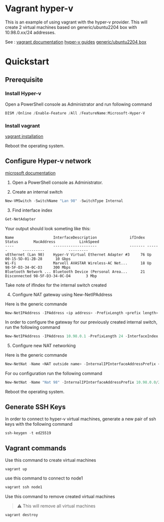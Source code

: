 # Vagrant hyper-v

This is an example of using vagrant with the hyper-v provider. This will create 2 virtual machines based on generic/ubuntu2204 box with 10.98.0.xx/24 addresses.

See :
[vagrant documentation](https://developer.hashicorp.com/vagrant/docs/)
[hyper-v guides](https://learn.microsoft.com/en-us/iis/web-hosting/installing-infrastructure-components/hyper-v-guides)
[generic/ubuntu2204 box](https://app.vagrantup.com/generic/boxes/ubuntu2204)

# Quickstart

## Prerequisite 

### Install Hyper-v

Open a PowerShell console as Administrator and run following command

``` powershell
DISM /Online /Enable-Feature /All /FeatureName:Microsoft-Hyper-V
```

### Install vagrant

[vagrant installation](https://developer.hashicorp.com/vagrant/docs/installation)

Reboot the operating system.


## Configure Hyper-v network

[microsoft documentation](https://learn.microsoft.com/en-us/virtualization/hyper-v-on-windows/user-guide/setup-nat-network)

1. Open a PowerShell console as Administrator.

2. Create an internal switch
``` powershell
New-VMSwitch -SwitchName "Lan 98" -SwitchType Internal
```

3. Find interface index
``` powershell
Get-NetAdapter
```

Your output should look someting like this:
``` text
Name                  InterfaceDescription               ifIndex Status       MacAddress           LinkSpeed
----                  --------------------               ------- ------       ----------           ---------
vEthernet (Lan 98)    Hyper-V Virtual Ethernet Adapter #3     76 Up           00-15-5D-01-2B-28      10 Gbps
Wi-Fi                 Marvell AVASTAR Wireless-AC Net...      18 Up           98-5F-D3-34-0C-D3     300 Mbps
Bluetooth Network ... Bluetooth Device (Personal Area...      21 Disconnected 98-5F-D3-34-0C-D4       3 Mbp
```
Take note of ifIndex for the internal switch created

4. Configure NAT gateway using New-NetIPAddress

Here is the generic commande
``` powershell
New-NetIPAddress -IPAddress <ip address> -PrefixLength <prefix length> -InterfaceIndex <interface index>
```

In order to configure the gateway for our previously created internal switch, run the following command
``` powershell
New-NetIPAddress -IPAddress 10.98.0.1 -PrefixLength 24 -InterfaceIndex 76
```

5. Configure new NAT networking

Here is the generic commande
``` powershell
New-NetNat -Name <NAT outside name> -InternalIPInterfaceAddressPrefix <NAT subnet prefix>
```

For ou configuration run the following command
``` powershell
New-NetNat -Name "Nat 98" -InternalIPInterfaceAddressPrefix 10.98.0.0/24
```

Reboot the operating system.

## Generate SSH Keys

In order to connect to hyper-v virtual machines, generate a new pair of ssh keys with the following command
``` powershell
ssh-keygen -t ed25519
```

## Vagrant commands

Use this command to create virtual machines
``` powershell
vagrant up
```

use this command to connect to node1
``` powershell
vagrant ssh node1
```

Use this command to remove created virtual machines
> :warning: This will remove all virtual machines
``` powershell
vagrant destroy
```
